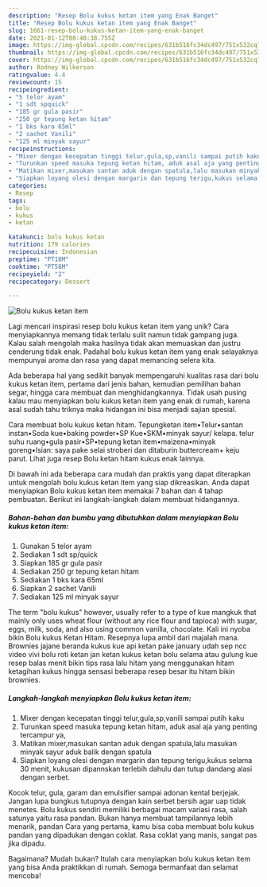 ```yaml
---
description: "Resep Bolu kukus ketan item yang Enak Banget"
title: "Resep Bolu kukus ketan item yang Enak Banget"
slug: 1661-resep-bolu-kukus-ketan-item-yang-enak-banget
date: 2021-01-12T08:48:38.755Z
image: https://img-global.cpcdn.com/recipes/631b516fc34dc497/751x532cq70/bolu-kukus-ketan-item-foto-resep-utama.jpg
thumbnail: https://img-global.cpcdn.com/recipes/631b516fc34dc497/751x532cq70/bolu-kukus-ketan-item-foto-resep-utama.jpg
cover: https://img-global.cpcdn.com/recipes/631b516fc34dc497/751x532cq70/bolu-kukus-ketan-item-foto-resep-utama.jpg
author: Rodney Wilkerson
ratingvalue: 4.4
reviewcount: 15
recipeingredient:
- "5 telor ayam"
- "1 sdt spquick"
- "185 gr gula pasir"
- "250 gr tepung ketan hitam"
- "1 bks kara 65ml"
- "2 sachet Vanili"
- "125 ml minyak sayur"
recipeinstructions:
- "Mixer dengan kecepatan tinggi telur,gula,sp,vanili sampai putih kaku"
- "Turunkan speed masuka tepung ketan hitam, aduk asal aja yang penting tercampur ya,"
- "Matikan mixer,masukan santan aduk dengan spatula,lalu masukan minyak sayur aduk balik dengan spatula"
- "Siapkan loyang olesi dengan margarin dan tepung terigu,kukus selama 30 menit, kukusan dipannskan terlebih dahulu dan tutup dandang alasi dengan serbet."
categories:
- Resep
tags:
- bolu
- kukus
- ketan

katakunci: bolu kukus ketan 
nutrition: 179 calories
recipecuisine: Indonesian
preptime: "PT18M"
cooktime: "PT58M"
recipeyield: "2"
recipecategory: Dessert

---
```



![Bolu kukus ketan item](https://img-global.cpcdn.com/recipes/631b516fc34dc497/751x532cq70/bolu-kukus-ketan-item-foto-resep-utama.jpg)

Lagi mencari inspirasi resep bolu kukus ketan item yang unik? Cara menyiapkannya memang tidak terlalu sulit namun tidak gampang juga. Kalau salah mengolah maka hasilnya tidak akan memuaskan dan justru cenderung tidak enak. Padahal bolu kukus ketan item yang enak selayaknya mempunyai aroma dan rasa yang dapat memancing selera kita.

Ada beberapa hal yang sedikit banyak mempengaruhi kualitas rasa dari bolu kukus ketan item, pertama dari jenis bahan, kemudian pemilihan bahan segar, hingga cara membuat dan menghidangkannya. Tidak usah pusing kalau mau menyiapkan bolu kukus ketan item yang enak di rumah, karena asal sudah tahu triknya maka hidangan ini bisa menjadi sajian spesial.

Cara membuat bolu kukus ketan hitam. Tepungketan item•Telur•santan instan•Soda kue•baking powder•SP Kue•SKM•minyak sayur/ kelapa. telur suhu ruang•gula pasir•SP•tepung ketan item•maizena•minyak goreng•Isian: saya pake selai stroberi dan ditaburin buttercream+ keju parut. Lihat juga resep Bolu ketan hitam kukus enak lainnya.


Di bawah ini ada beberapa cara mudah dan praktis yang dapat diterapkan untuk mengolah bolu kukus ketan item yang siap dikreasikan. Anda dapat menyiapkan Bolu kukus ketan item memakai 7 bahan dan 4 tahap pembuatan. Berikut ini langkah-langkah dalam membuat hidangannya.

<!--inarticleads1-->

##### Bahan-bahan dan bumbu yang dibutuhkan dalam menyiapkan Bolu kukus ketan item:

1. Gunakan 5 telor ayam
1. Sediakan 1 sdt sp/quick
1. Siapkan 185 gr gula pasir
1. Sediakan 250 gr tepung ketan hitam
1. Sediakan 1 bks kara 65ml
1. Siapkan 2 sachet Vanili
1. Sediakan 125 ml minyak sayur


The term &#34;bolu kukus&#34; however, usually refer to a type of kue mangkuk that mainly only uses wheat flour (without any rice flour and tapioca) with sugar, eggs, milk, soda, and also using common vanilla, chocolate. Kali ini nyoba bikin Bolu kukus Ketan Hitam. Resepnya lupa ambil dari majalah mana. Brownies jajane beranda kukus kue api ketan pake january udah sep ncc video vivi bolu roti ketan jan ketan kukus ketan bolu selama atau gulung kue resep balas menit bikin tips rasa lalu hitam yang menggunakan hitam ketagihan kukus hingga sensasi beberapa resep besar itu hitam bikin brownies. 

<!--inarticleads2-->

##### Langkah-langkah menyiapkan Bolu kukus ketan item:

1. Mixer dengan kecepatan tinggi telur,gula,sp,vanili sampai putih kaku
1. Turunkan speed masuka tepung ketan hitam, aduk asal aja yang penting tercampur ya,
1. Matikan mixer,masukan santan aduk dengan spatula,lalu masukan minyak sayur aduk balik dengan spatula
1. Siapkan loyang olesi dengan margarin dan tepung terigu,kukus selama 30 menit, kukusan dipannskan terlebih dahulu dan tutup dandang alasi dengan serbet.


Kocok telur, gula, garam dan emulsifier sampai adonan kental berjejak. Jangan lupa bungkus tutupnya dengan kain serbet bersih agar uap tidak menetes. Bolu kukus sendiri memiliki berbagai macam variasi rasa, salah satunya yaitu rasa pandan. Bukan hanya membuat tampilannya lebih menarik, pandan Cara yang pertama, kamu bisa coba membuat bolu kukus pandan yang dipadukan dengan coklat. Rasa coklat yang manis, sangat pas jika dipadu. 

Bagaimana? Mudah bukan? Itulah cara menyiapkan bolu kukus ketan item yang bisa Anda praktikkan di rumah. Semoga bermanfaat dan selamat mencoba!
